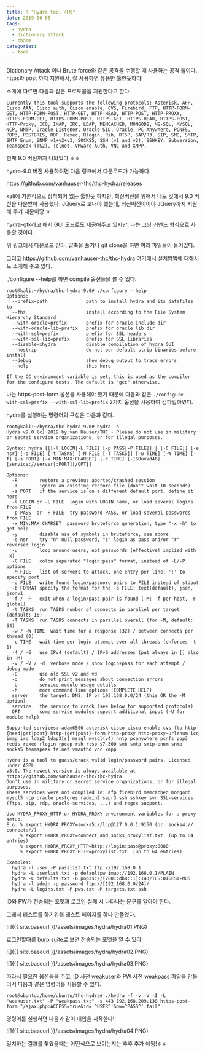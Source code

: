 ```yaml
---
title: ! "Hydra tool 사용"
date: 2019-06-08
tags:
  - hydra
  - dictionary attack
  - chaem
categories:
  - tool
---
```


Dictionary Attack 이나 Brute force와 같은 공격을 수행할 때 사용하는 공격 툴이다.  
https와 post 까지 지원해서, 잘 사용하면 유용한 툴인듯하다!

<!--more-->

소개에 따르면 다음과 같은 프로토콜을 지원한다고 한다.

```
Currently this tool supports the following protocols: Asterisk, AFP, Cisco AAA, Cisco auth, Cisco enable, CVS, Firebird, FTP, HTTP-FORM-GET, HTTP-FORM-POST, HTTP-GET, HTTP-HEAD, HTTP-POST, HTTP-PROXY, HTTPS-FORM-GET, HTTPS-FORM-POST, HTTPS-GET, HTTPS-HEAD, HTTPS-POST, HTTP-Proxy, ICQ, IMAP, IRC, LDAP, MEMCACHED, MONGODB, MS-SQL, MYSQL, NCP, NNTP, Oracle Listener, Oracle SID, Oracle, PC-Anywhere, PCNFS, POP3, POSTGRES, RDP, Rexec, Rlogin, Rsh, RTSP, SAP/R3, SIP, SMB, SMTP, SMTP Enum, SNMP v1+v2+v3, SOCKS5, SSH (v1 and v2), SSHKEY, Subversion, Teamspeak (TS2), Telnet, VMware-Auth, VNC and XMPP.
```

현재 9.0 버전까지 나와있다 ㅎㅎ

hydra-9.0 버전 사용하려면 다음 링크에서 다운로드가 가능하다.  

https://github.com/vanhauser-thc/thc-hydra/releases

kali에 기본적으로 장착되어 있는 툴인듯 하지만, 최신버전을 위해서 나도 깃에서 9.0 버전을 다운받아 사용했다. JQuery로 보내야 했는데, 최신버전이어야 JQuery까지 지원해 주기 때문이당 ㅠ  

hydra-gtk라고 해서 GUI 모드로도 제공해주고 있지만, 나는 그냥 커멘드 형식으로 사용할 것이다.  

위 링크에서 다운로드 받아, 압축을 풀거나 git clone을 하면 여러 파일들이 들어있다.  

그리고 https://github.com/vanhauser-thc/thc-hydra 여기에서 설치방법에 대해서도 소개해 주고 있다.  

./configure --help를 하면 compile 옵션들을 볼 수 있다. 

```
root@kali:~/hydra/thc-hydra-9.0# ./configure --help 
Options:
  --prefix=path              path to install hydra and its datafiles to
  --fhs                      install according to the File System Hierarchy Standard
  --with-oracle=prefix       prefix for oracle include dir
  --with-oracle-lib=prefix   prefix for oracle lib dir
  --with-ssl=prefix          prefix for SSL headers
  --with-ssl-lib=prefix      prefix for SSL libraries
  --disable-xhydra           disable compilation of hydra GUI
  --nostrip                  do not per default strip binaries before install
  --debug                    show debug output to trace errors
  --help                     this here

If the CC environment variable is set, this is used as the compiler for the configure tests. The default is "gcc" otherwise.
```
나는 https-post-form 옵션을 사용해야 했기 때문에 다음과 같은 `./configure --with-ssl=prefix --with-ssl-lib=prefix` 2가지 옵션을 사용하여 컴파일하였다. 

hydra를 실행하는 명령어의 구성은 다음과 같다.  

```
root@kali:~/hydra/thc-hydra-9.0# hydra -h
Hydra v9.0 (c) 2019 by van Hauser/THC - Please do not use in military or secret service organizations, or for illegal purposes.

Syntax: hydra [[[-l LOGIN|-L FILE] [-p PASS|-P FILE]] | [-C FILE]] [-e nsr] [-o FILE] [-t TASKS] [-M FILE [-T TASKS]] [-w TIME] [-W TIME] [-f] [-s PORT] [-x MIN:MAX:CHARSET] [-c TIME] [-ISOuvVd46] [service://server[:PORT][/OPT]]

Options:
  -R        restore a previous aborted/crashed session
  -I        ignore an existing restore file (don't wait 10 seconds)
  -s PORT   if the service is on a different default port, define it here
  -l LOGIN or -L FILE  login with LOGIN name, or load several logins from FILE
  -p PASS  or -P FILE  try password PASS, or load several passwords from FILE
  -x MIN:MAX:CHARSET  password bruteforce generation, type "-x -h" to get help
  -y        disable use of symbols in bruteforce, see above
  -e nsr    try "n" null password, "s" login as pass and/or "r" reversed login
  -u        loop around users, not passwords (effective! implied with -x)
  -C FILE   colon separated "login:pass" format, instead of -L/-P options
  -M FILE   list of servers to attack, one entry per line, ':' to specify port
  -o FILE   write found login/password pairs to FILE instead of stdout
  -b FORMAT specify the format for the -o FILE: text(default), json, jsonv1
  -f / -F   exit when a login/pass pair is found (-M: -f per host, -F global)
  -t TASKS  run TASKS number of connects in parallel per target (default: 16)
  -T TASKS  run TASKS connects in parallel overall (for -M, default: 64)
  -w / -W TIME  wait time for a response (32) / between connects per thread (0)
  -c TIME   wait time per login attempt over all threads (enforces -t 1)
  -4 / -6   use IPv4 (default) / IPv6 addresses (put always in [] also in -M)
  -v / -V / -d  verbose mode / show login+pass for each attempt / debug mode 
  -O        use old SSL v2 and v3
  -q        do not print messages about connection errors
  -U        service module usage details
  -h        more command line options (COMPLETE HELP)
  server    the target: DNS, IP or 192.168.0.0/24 (this OR the -M option)
  service   the service to crack (see below for supported protocols)
  OPT       some service modules support additional input (-U for module help)

Supported services: adam6500 asterisk cisco cisco-enable cvs ftp http-{head|get|post} http-{get|post}-form http-proxy http-proxy-urlenum icq imap irc ldap2 ldap3[s] mssql mysql(v4) nntp pcanywhere pcnfs pop3 redis rexec rlogin rpcap rsh rtsp s7-300 smb smtp smtp-enum snmp socks5 teamspeak telnet vmauthd vnc xmpp

Hydra is a tool to guess/crack valid login/password pairs. Licensed under AGPL
v3.0. The newest version is always available at https://github.com/vanhauser-thc/thc-hydra
Don't use in military or secret service organizations, or for illegal purposes.
These services were not compiled in: afp firebird memcached mongodb mysql5 ncp oracle postgres radmin2 sapr3 ssh sshkey svn SSL-services (ftps, sip, rdp, oracle-services, ...) and regex support.

Use HYDRA_PROXY_HTTP or HYDRA_PROXY environment variables for a proxy setup.
E.g. % export HYDRA_PROXY=socks5://l:p@127.0.0.1:9150 (or: socks4:// connect://)
     % export HYDRA_PROXY=connect_and_socks_proxylist.txt  (up to 64 entries)
     % export HYDRA_PROXY_HTTP=http://login:pass@proxy:8080
     % export HYDRA_PROXY_HTTP=proxylist.txt  (up to 64 entries)

Examples:
  hydra -l user -P passlist.txt ftp://192.168.0.1
  hydra -L userlist.txt -p defaultpw imap://192.168.0.1/PLAIN
  hydra -C defaults.txt -6 pop3s://[2001:db8::1]:143/TLS:DIGEST-MD5
  hydra -l admin -p password ftp://[192.168.0.0/24]/
  hydra -L logins.txt -P pws.txt -M targets.txt ssh
```

ID와 PW가 전송되는 포맷과 로그인 실패 시 나타나는 문구를 알아야 한다.  

그래서 테스트를 하기위해 테스트 페이지를 하나 만들었다.  

![]({{ site.baseurl }}/assets/images/hydra/hydra01.PNG)  

로그인할때를 burp suite로 보면 전송되는 포맷을 알 수 있다.  

![]({{ site.baseurl }}/assets/images/hydra/hydra02.PNG)  

![]({{ site.baseurl }}/assets/images/hydra/hydra03.PNG)  

따라서 필요한 옵션들을 주고, ID 사전 weakuser와 PW 사전 weakpass 파일을 만들어서 다음과 같은 명령어를 사용할 수 있다.
```
root@ubuntu:/home/ubuntu/thc-hydra# ./hydra -f -v -V -I -L "weakuser.txt" -P "weakpass.txt" -s 443 192.168.209.138 https-post-form "/ajax.php:ACCESS=true&id='^USER^'&pw=^PASS^':fail"  
```
명령어를 실행하면 다음과 같이 대입을 시작한다!!  

![]({{ site.baseurl }}/assets/images/hydra/hydra04.PNG)  

일치하는 결과를 찾았을때는 어떤식으로 보이는지는 추후 추가 예쩡!ㅎㅎ  
